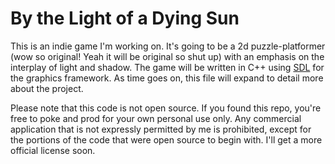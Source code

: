 By the Light of a Dying Sun
===========================

This is an indie game I'm working on. It's going to be a 2d puzzle-platformer (wow so original! Yeah it will be original so shut up) with an emphasis on the interplay of light and shadow. The game will be written in C++ using [SDL](https://www.libsdl.org) for the graphics framework. As time goes on, this file will expand to detail more about the project.

Please note that this code is not open source. If you found this repo, you're free to poke and prod for your own personal use only. Any commercial application that is not expressly permitted by me is prohibited, except for the portions of the code that were open source to begin with. I'll get a more official license soon.
